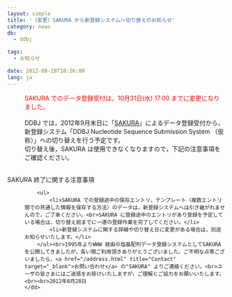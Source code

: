 ```yaml
---
layout: simple
title: '（変更）SAKURA から新登録システムへ切り替えのお知らせ'
category: news
db:
  - ddbj

tags:
  - お知らせ

date: 2012-08-28T10:26:00
lang: ja
---
```


<dl>
    <dd>
        <font color="#ff0000">SAKURA でのデータ登録受付は，10月31日(水) 17:00 までに変更になりました。 </font><br><br>DDBJ では，2012年9月末日に「<a href="http://sakura.ddbj.nig.ac.jp/top-j.html" title="SAKURA" target="_blank">SAKURA</a>」によるデータ登録受付から，新登録システム「DDBJ Nucleotide Sequence Submission System （仮称）」への切り替えを行う予定です。<br>切り替え後，SAKURA は使用できなくなりますので，下記の注意事項をご確認ください。<br><br>
    </dd>
</dl>
<div id="list_l1p">SAKURA 終了に関する注意事項</div>

<dl>
    <dd>

        <ul>
            <li>SAKURA での登録途中の保存エントリ，テンプレート（複数エントリ間での共通した情報を保存する方法）のデータは，新登録システムへは引き継がれませんので，ご了承ください。<br>SAKURA に登録途中のエントリがあり登録を予定している場合は，切り替え前までに一連の登録作業を完了してください。</li>
            <li>新登録システムに関する詳細や切り替え日に変更がある場合は，別途お知らせいたします。</li>
        </ul><br>1995年よりWWW 経由の塩基配列データ登録システムとしてSAKURA を公開してきましたが，長い間ご利用頂きありがとうございました。ご不明な点等ございましたら，<a href="/address.html" title="Contact" target="_blank">お問い合わせ</a> の"SAKURA" よりご連絡ください。<br>ユーザの皆さまにはご迷惑をお掛けいたしますが，ご理解とご協力をお願いいたします。<br><br>2012年8月28日
    </dd>
</dl>
